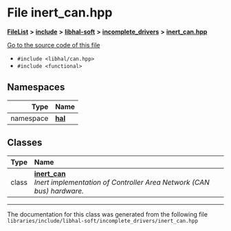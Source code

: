 

# File inert\_can.hpp



[**FileList**](files.md) **>** [**include**](dir_cba0faac6e93618a6e2539705915bd70.md) **>** [**libhal-soft**](dir_d4bad6877cf31bc2d39b696d7a305013.md) **>** [**incomplete\_drivers**](dir_6341654c6178e3c825562b2d2d27fb31.md) **>** [**inert\_can.hpp**](inert__can_8hpp.md)

[Go to the source code of this file](inert__can_8hpp_source.md)



* `#include <libhal/can.hpp>`
* `#include <functional>`













## Namespaces

| Type | Name |
| ---: | :--- |
| namespace | [**hal**](namespacehal.md) <br> |


## Classes

| Type | Name |
| ---: | :--- |
| class | [**inert\_can**](classhal_1_1inert__can.md) <br>_Inert implementation of Controller Area Network (CAN bus) hardware._  |



















































------------------------------
The documentation for this class was generated from the following file `libraries/include/libhal-soft/incomplete_drivers/inert_can.hpp`


